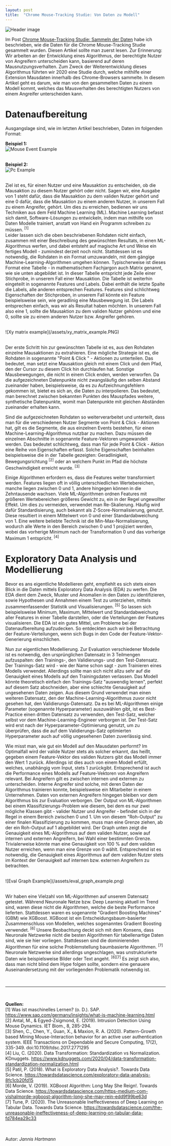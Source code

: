 ```yaml
---
layout: post
title:  "Chrome Mouse-Tracking Studie: Von Daten zu Modell"
---
```


![Header image](/assets/header_img.PNG)

Im Post [Chrome Mouse-Tracking Studie: Sammeln der Daten](https://vipfy.github.io/2021/04/02/mouse-studie-daten-sammeln.html)
habe ich beschrieben, wie die Daten für die Chrome Mouse-Tracking Studie gesammelt wurden. Diesen Artikel sollte man zuerst lesen. Zur Erinnerung: Wir arbeiten an der Entwicklung eines Algorithmus, der berechtigte Nutzer von Angreifern unterscheiden kann, basierend auf deren Mausnutzungsverhalten. Zum Zweck der Weiterentwicklung dieses Algorithmus führten wir 2020 eine Studie durch, welche mithilfe einer Extension Mausdaten innerhalb des Chrome-Browsers sammelte. In diesem Artikel geht es darum, wie man von den gesammelten Daten zu einem Modell kommt, welches das Mausverhalten des berechtigten Nutzers von einem Angreifer unterscheiden kann.


# Datenaufbereitung

Ausgangslage sind, wie im letzten Artikel beschrieben, Daten im folgenden Format:

**Beispiel 1:**<br/>
![Mouse Event Example](/assets/mouse_event_example.png)
<br/><br/>

**Beispiel 2:**<br/>
![Pc Example](/assets/pc_example.png)
<br/><br/>

Ziel ist es, für einen Nutzer und eine Mausaktion zu entscheiden, ob die Mausaktion zu diesem Nutzer gehört oder nicht. Sagen wir, eine Ausgabe von 1 steht dafür, dass die Mausaktion zu dem validen Nutzer gehört und eine 0 dafür, dass die Mausaktion zu einem anderen Nutzer, in unserem Fall zu einem Angreifer, gehört. Um dies zu erreichen, bedienen wir uns Techniken aus dem Feld Machine Learning (ML). Machine Learning befasst sich damit, Software-Lösungen zu entwickeln, indem man mithilfe von Daten Modelle trainiert, anstatt von Hand ein Programm schreiben zu müssen.  <sup>[1]</sup>  
Leider lassen sich die oben beschriebenen Rohdaten nicht einfach, zusammen mit einer Beschreibung des gewünschten Resultats, in einen ML-Algorithmus werfen, und dabei entsteht auf magische Art und Weise ein fertiges Modell - zumindest derzeit noch nicht. Stattdessen ist es notwendig, die Rohdaten in ein Format umzuwandeln, mit dem gängige Machine-Learning-Algorithmen umgehen können. Typischerweise ist dieses Format eine Tabelle - in mathematischem Fachjargon auch Matrix genannt, wie sie unten abgebildet ist. In dieser Tabelle entspricht jede Zeile einer Stichprobe, in unserem Fall einer Mausaktion. Die Tabelle ist weiterhin eingeteilt in sogenannte Features und Labels. Dabei enthält die letzte Spalte die Labels, alle anderen entsprechen Features. Features sind schlichtweg Eigenschaften der Stichproben, in unserem Fall könnte ein Feature beispielsweise sein, wie geradlinig eine Mausbewegung ist. Die Labels entsprechen einfach, was wir als Resultat haben möchten. In unserem Fall also eine 1, sollte die Mausaktion zu dem validen Nutzer gehören und eine 0, sollte sie zu einem anderen Nutzer bzw. Angreifer gehören. 

<br/>
![Xy matrix example](/assets/xy_matrix_example.PNG)
<br/><br/>

Der erste Schritt hin zur gewünschten Tabelle ist es, aus den Rohdaten einzelne Mausaktionen zu extrahieren. Eine mögliche Strategie ist es, die Rohdaten in sogenannte "Point & Click " - Aktionen zu unterteilen. Das bedeutet, man setzt eine Mausaktion gleich mit einem Click und dem Pfad, den der Cursor zu diesem Click hin durchlaufen hat. Sonstige Mausbewegungen, die nicht in einem Click enden, werden verworfen.
Da die aufgezeichneten Datenpunkte nicht zwangsläufig den selben Abstand zueinander haben, beispielsweise, da es zu Aufzeichnungsfehlern gekommen ist, bietet es sich an, die Daten zu interpolieren. Das bedeutet, man berechnet zwischen bekannten Punkten des Mauspfades weitere, synthetische Datenpunkte, womit man Datenpunkte mit gleichen Abständen zueinander erhalten kann.

Sind die aufgezeichneten Rohdaten so weiterverarbeitet und unterteilt, dass man für die verschiedenen Nutzer Segmente von Point & Click - Aktionen hat, gilt es die Segmente, die aus einzelnen Events bestehen, für einen Machine-Learning-Algorithmus nutzbar zu machen. Dazu müssen die einzelnen Abschnitte in sogenannte Feature-Vektoren umgewandelt werden. Das bedeutet schlichtweg, dass man für jede Point & Click - Aktion eine Reihe von Eigenschaften erfasst. Solche Eigenschaften beinhalten beispielsweise die in der Tabelle gezeigten: Geradlinigkeit, Bewegungsrichtung <sup>[2]</sup> oder an welchem Punkt im Pfad die höchste Geschwindigkeit erreicht wurde. <sup>[3]</sup>


Einige Algorithmen erfordern es, dass die Features weiter transformiert werden. Features liegen oft in völlig unterschiedlichen Wertebereichen, manche liegen zwischen 0 und 1, andere hingegen können in die Zehntausende wachsen. Viele ML-Algorithmen ordnen Features mit größeren Wertebereichen größeres Gewicht zu, ein in der Regel ungewollter Effekt. Um dies zu vermeiden, verwendet man Re-Skalierung. Häufig wird dafür Standardisierung, auch bekannt als Z-Score-Normalisierung, genutzt. Diese resultiert in einem Mittelwert von 0 und einer Standardabweichung von 1. Eine weitere beliebte Technik ist die Min-Max-Normalisierung, wodurch alle Werte in den Bereich zwischen 0 und 1 projiziert werden, wobei das vorherige Minimum nach der Transformation 0 und das vorherige Maximum 1 entspricht. <sup>[4]</sup>


# Exploratory Data Analysis und Modellierung

Bevor es ans eigentliche Modellieren geht, empfiehlt es sich stets einen Blick in die Daten mittels Exploratory Data Analysis (EDA) zu werfen. Die EDA dient dem Zweck, Muster und Anomalien in den Daten zu identifizieren, sowie Hypothesen und Annahmen einem Test zu unterziehen, mittels zusammenfassender Statistik und Visualisierungen. <sup>[5]</sup> So lassen sich beispielsweise Minimum, Maximum, Mittelwert und Standardabweichung aller Features in einer Tabelle darstellen, oder die Verteilungen der Features visualisieren. Die EDA ist ein gutes Mittel, um Probleme bei der Datenaufbereitung aufzudecken. So entdeckten auch wir bei Betrachtung der Feature-Verteilungen, wenn sich Bugs in den Code der Feature-Vektor-Generierung einschlichen.

Nun zur eigentlichen Modellierung. Zur Evaluation verschiedener Modelle ist es notwendig, den ursprünglichen Datensatz in 3 Teilmengen aufzuspalten: den Trainings-, den Validierungs- und den Test-Datensatz. Der Trainings-Satz wird - wie der Name schon sagt - zum Trainieren eines Modells verwendet. Allerdings sollte man sich nicht allzu sehr auf die Genauigkeit eines Modells auf den Trainingsdaten verlassen. Das Modell könnte theoretisch einfach den Trainings-Satz "auswendig lernen", perfekt auf diesem Satz abschneiden, aber eine schlechte Genauigkeit auf ungesehenen Daten zeigen. Aus diesem Grund verwendet man einen weiteren Datensatz, den der Machine-Learning-Algorithmus zuvor nicht gesehen hat, den Validierungs-Datensatz. Da es bei ML-Algorithmen einige Parameter (sogenannte Hyperparameter) auszuwählen gibt, ist es Best-Practice einen dritten Datensatz zu verwenden, den Test-Satz, welcher selbst vor dem Machine-Learning-Engineer verborgen ist. Der Test-Satz wird erst nach der Hyperparameter-Optimierung genutzt, um zu überprüfen, dass die auf dem Validierungs-Satz optimierten Hyperparameter auch auf völlig ungesehenen Daten zuverlässig sind.

Wie misst man, wie gut ein Modell auf den Mausdaten performt? Im Optimalfall wird der valide Nutzer stets als solcher erkannt, das heißt, gegeben einem Feature-Vektor des validen Nutzers gibt das Modell immer den Wert 1 zurück. Allerdings ist dies auch von einem Modell erfüllt, welches, unabhängig vom Input, stets 1 zurückgibt. Entsprechend ist auch die Performance eines Modells auf Feature-Vektoren von Angreifern relevant. Bei Angreifern gilt es zwischen internen und externen zu unterscheiden. Interne Angreifer sind solche, mit deren Daten der Algorithmus trainieren konnte, beispielsweise ein Mitarbeiter in einem Unternehmen. Daten von externen Angreifern hingegen bleiben vor dem Algorithmus bis zur Evaluation verborgen. Der Output von ML-Algorithmen bei einem Klassifizierungs-Problem wie diesem, bei dem es nur zwei mögliche Klassen gibt - valider Nutzer und Angreifer - befindet sich in der Regel in einem Bereich zwischen 0 und 1. Um von diesem "Roh-Output" zu einer finalen Klassifizierung zu kommen, muss man eine Grenze ziehen, ab der ein Roh-Output auf 1 abgebildet wird. Der Graph unten zeigt die Genauigkeit eines ML-Algorithmus auf dem validen Nutzer, sowie auf internen und externen Angreifern, bei Wahl einer bestimmten Grenze. Trivialerweise könnte man eine Genauigkeit von 100 % auf dem validen Nutzer erreichen, wenn man eine Grenze von 0 wählt. Entsprechend ist es notwendig, die Genauigkeit eines Algorithmus auf dem validen Nutzer stets im Kontext der Genauigkeit auf internen bzw. externen Angreifern zu betrachten.

<br/>
![Eval Graph Example](/assets/eval_graph_example.png)
<br/><br/>

Wir haben eine Vielzahl von ML-Algorithmen auf unserem Datensatz getestet. Während Neuronale Netze bzw. Deep Learning aktuell im Trend sind, waren diese nicht die Algorithmen, welche die beste Performance lieferten. Stattdessen waren es sogenannte "Gradient Boosting Machines" (GBM) wie XGBoost. XGBoost ist ein Entscheidungsbaum-basierter Zusammenschluss von Modellen, welches sogenanntes Gradient Boosting verwendet. <sup>[6]</sup> Unsere Beobachtung deckt sich mit dem Konsens, dass Neuronale Netzwerke nicht die besten Algorithmen für tabellenartige Daten sind, wie sie hier vorliegen. Stattdessen sind die dominierenden Algorithmen für eine solche Problemstellung baumbasierte Algorithmen. <sup>[7]</sup> Neuronale Netzwerke sind allerdings ungeschlagen, was unstrukturierte Daten wie beispielsweise Bilder oder Text angeht. <sup>[6][7]</sup> Es zeigt sich also, dass man nicht blind dem Hype folgen sollte, sondern eine genauere Auseinandersetzung mit der vorliegenden Problematik notwendig ist.


<br/>

---

<br/>

**Quellen:**  
[1] Was ist maschinelles Lernen? (o. D.). SAP. <https://www.sap.com/germany/insights/what-is-machine-learning.html>  
[2] Antal, M., & Egyed-Zsigmond, E. (2019). Intrusion Detection Using Mouse Dynamics. IET Biom., 8, 285-294.  
[3] Shen, C., Chen, Y., Guan, X., &amp; Maxion, R. A. (2020). Pattern-Growth based Mining Mouse-Interaction behavior for an active user authentication system. IEEE Transactions on Dependable and Secure Computing, 17(2), 335-349. doi:10.1109/tdsc.2017.2771295  
[4] Liu, C. (2020). Data Transformation: Standardization vs Normalization. KDnuggets. <https://www.kdnuggets.com/2020/04/data-transformation-standardization-normalization.html>  
[5] Patil, P. (2018). What is Exploratory Data Analysis?. Towards Data Science. <https://towardsdatascience.com/exploratory-data-analysis-8fc1cb20fd15>  
[6] Morde, V. (2019). XGBoost Algorithm: Long May She Reign!. Towards Data Science. <https://towardsdatascience.com/https-medium-com-vishalmorde-xgboost-algorithm-long-she-may-rein-edd9f99be63d>  
[7] Tune, P. (2020). The Unreasonable Ineffectiveness of Deep Learning on Tabular Data. Towards Data Science. <https://towardsdatascience.com/the-unreasonable-ineffectiveness-of-deep-learning-on-tabular-data-fd784ea29c33>

<br/><br/>
Autor:	*Jannis Hartmann*









